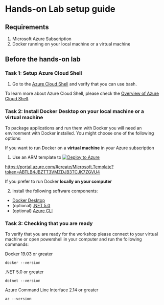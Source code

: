 

# Hands-on Lab setup guide

## Requirements

1. Microsoft Azure Subscription
2. Docker running on your local machine or a virtual machine

## Before the hands-on lab

### Task 1: Setup Azure Cloud Shell

1. Go to the [Azure Cloud Shell](https://shell.azure.com) and verify that you can use bash.

To learn more about Azure Cloud Shell, please check the [Overview of Azure Cloud Shell](https://docs.microsoft.com/azure/cloud-shell/overview).

### Task 2: Install Docker Desktop on your local machine or a virtual machine

To package applications and run them with Docker you will need an environment with Docker installed. You might choose one of the following options:


If you want to run Docker on a **virtual machine** in your Azure subscription

1. Use an ARM template to 
[![Deploy to Azure](https://aka.ms/deploytoazurebutton)](https://portal.azure.com/#create/Microsoft.Template/uri/https%3A%2F%2Fraw.githubusercontent.com%2Fcarlosalexei%2Faks-workshop%2Fmain%2Fcontent%2Flabs%2Farm%2Fazuredeploy.json?token=ABTLB4JBZTT3VMZDJB3TCJK7ZGVU4)

https://portal.azure.com/#create/Microsoft.Template?token=ABTLB4JBZTT3VMZDJB3TCJK7ZGVU4

If you prefer to run Docker **locally on your computer**

2. Install the following software components:
- [Docker Desktop](https://www.docker.com/products/docker-desktop)
- (optional) [.NET 5.0](https://dotnet.microsoft.com/download/dotnet/5.0)
- (optional) [Azure CLI](https://docs.microsoft.com/en-us/cli/azure/install-azure-cli)

### Task 3: Checking that you are ready

To verify that you are ready for the workshop please connect to your virtual machine or open powershell in your computer and run the following commands:

Docker 19.03 or greater 
```
docker --version
``` 

.NET 5.0 or greater
```
dotnet --version
```

Azure Command Line Interface 2.14 or greater
```
az --version
```





